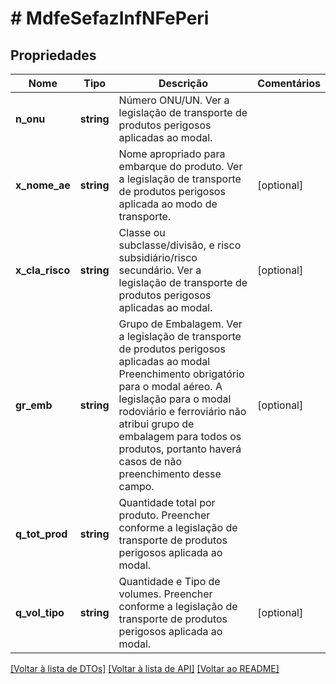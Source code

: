 # # MdfeSefazInfNFePeri

## Propriedades

Nome | Tipo | Descrição | Comentários
------------ | ------------- | ------------- | -------------
**n_onu** | **string** | Número ONU/UN.  Ver a legislação de transporte de produtos perigosos aplicadas ao modal. |
**x_nome_ae** | **string** | Nome apropriado para embarque do produto.  Ver a legislação de transporte de produtos perigosos aplicada ao modo de transporte. | [optional]
**x_cla_risco** | **string** | Classe ou subclasse/divisão, e risco subsidiário/risco secundário.  Ver a legislação de transporte de produtos perigosos aplicadas ao modal. | [optional]
**gr_emb** | **string** | Grupo de Embalagem.  Ver a legislação de transporte de produtos perigosos aplicadas ao modal  Preenchimento obrigatório para o modal aéreo.  A legislação para o modal rodoviário e ferroviário não atribui grupo de embalagem para todos os produtos, portanto haverá casos de não preenchimento desse campo. | [optional]
**q_tot_prod** | **string** | Quantidade total por produto.  Preencher conforme a legislação de transporte de produtos perigosos aplicada ao modal. |
**q_vol_tipo** | **string** | Quantidade e Tipo de volumes.  Preencher conforme a legislação de transporte de produtos perigosos aplicada ao modal. | [optional]

[[Voltar à lista de DTOs]](../../README.md#models) [[Voltar à lista de API]](../../README.md#endpoints) [[Voltar ao README]](../../README.md)
